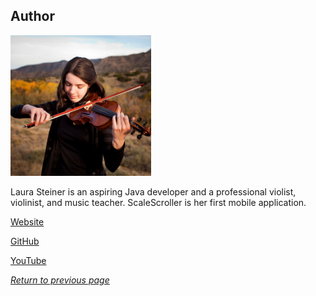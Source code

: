## Author

<img src="img/laura-steiner.jpg" width="225">

Laura Steiner is an aspiring Java developer and a professional violist, violinist, and music teacher. ScaleScroller is her first mobile application.

[Website](https://lsteiner9.github.io/)

[GitHub](https://github.com/lsteiner9)

[YouTube](https://www.youtube.com/channel/UCeUSKKE-TqScB49RpeZuAQA)

[*Return to previous page*](index.md#author)